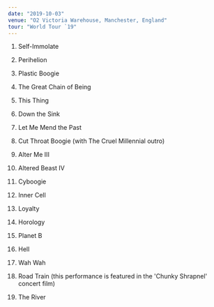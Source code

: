 ```yaml
---
date: "2019-10-03"
venue: "O2 Victoria Warehouse, Manchester, England"
tour: "World Tour `19"
---
```



 1. Self-Immolate

 2. Perihelion

 3. Plastic Boogie

 4. The Great Chain of Being

 5. This Thing

 6. Down the Sink

 7. Let Me Mend the Past

 8. Cut Throat Boogie
    (with The Cruel Millennial outro)

 9. Alter Me III

10. Altered Beast IV

11. Cyboogie

12. Inner Cell

13. Loyalty

14. Horology

15. Planet B

16. Hell

17. Wah Wah

18. Road Train
    (this performance is featured in the 'Chunky Shrapnel' concert film)

19. The River


